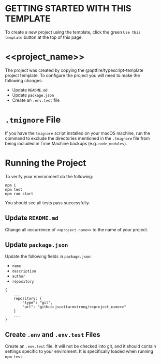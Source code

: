 # GETTING STARTED WITH THIS TEMPLATE
To create a new project using the template, click the green `Use this template` button at the top of this page.

# <<project_name>>
The project was created by copying the @aptfire/typescript-template project template. To configure the project you will need to make the following changes:

* Update `README.md`
* Update `package.json`
* Create an `.env.test` file

# `.tmignore` File
If you have the `tmignore` script installed on your macOS machine, run the command to exclude the directories mentioned in the `.tmignore` file from  being included in Time Machine backups (e.g. `node_modules`).

# Running the Project
To verify your environment do the following:

```
npm i
npm test
npm run start
```

You should see all tests pass successfully.

## Update `README.md`
Change all occurrence of `<<project_name>>` to the name of your project.

## Update `package.json`
Update the following fields in `package.json`:

* `name`
* `description`
* `author`
* `repository`

```
{
    ...
    repository: {
        "type": "git",
        "url": "github:jscottarmstrong/<<project_name>>"
    }
    ...
}
```

## Create `.env` and `.env.test` Files
Create an `.env.test` file. It will not be checked into git, and it should contain settings specific to your enviroment. It is specifically loaded when running `npm test`.

